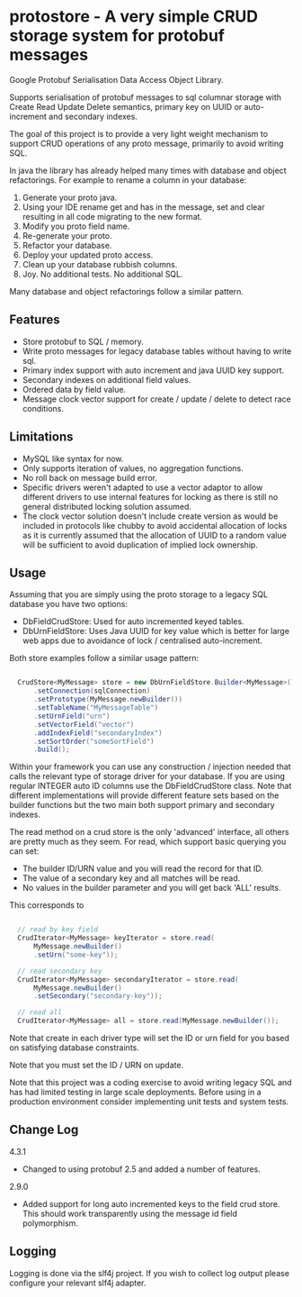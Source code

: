 protostore - A very simple CRUD storage system for protobuf messages
====================================================================

Google Protobuf Serialisation Data Access Object Library.

Supports serialisation of protobuf messages to sql columnar storage with
Create Read Update Delete semantics, primary key on UUID or auto-increment and 
secondary indexes.

The goal of this project is to provide a very light weight mechanism to support
CRUD operations of any proto message, primarily to avoid writing SQL.

In java the library has already helped many times with database and object
refactorings. For example to rename a column in your database:

1. Generate your proto java.
2. Using your IDE rename get<Field> and has<Field> in the message, set<Field>
    and clear<Field> resulting in all code migrating to the new format.
3. Modify you proto field name.
4. Re-generate your proto.
5. Refactor your database.
6. Deploy your updated proto access.
7. Clean up your database rubbish columns.
8. Joy. No additional tests. No additional SQL.

Many database and object refactorings follow a similar pattern.

Features
--------
* Store protobuf to SQL / memory.
* Write proto messages for legacy database tables without having to write sql.
* Primary index support with auto increment and java UUID key support.
* Secondary indexes on additional field values.
* Ordered data by field value.
* Message clock vector support for create / update / delete to detect race
  conditions.

Limitations
-----------
* MySQL like syntax for now.
* Only supports iteration of values, no aggregation functions.
* No roll back on message build error.
* Specific drivers weren't adapted to use a vector adaptor to allow different
  drivers to use internal features for locking as there is still no general
  distributed locking solution assumed.
* The clock vector solution doesn't include create version as would be included
  in protocols like chubby to avoid accidental allocation of locks as it is
  currently assumed that the allocation of UUID to a random value will be
  sufficient to avoid duplication of implied lock ownership.

Usage
-----

Assuming that you are simply using the proto storage to a legacy SQL database
you have two options:

* DbFieldCrudStore: Used for auto incremented keyed tables.
* DbUrnFieldStore: Uses Java UUID for key value which is better for large web apps
    due to avoidance of lock / centralised auto-increment.

Both store examples follow a similar usage pattern:

```java

  CrudStore<MyMessage> store = new DbUrnFieldStore.Builder<MyMessage>()
      .setConnection(sqlConnection)
      .setPrototype(MyMessage.newBuilder())
      .setTableName("MyMessageTable")
      .setUrnField("urn")
      .setVectorField("vector")
      .addIndexField("secondaryIndex")
      .setSortOrder("someSortField")
      .build();

```

Within your framework you can use any construction / injection needed that
calls the relevant type of storage driver for your database. If you are using
regular INTEGER auto ID columns use the DbFieldCrudStore class. Note that
different implementations will provide different feature sets based on the
builder functions but the two main both support primary and secondary indexes.

The read method on a crud store is the only 'advanced' interface, all others are
pretty much as they seem. For read, which support basic querying you can set:

* The builder ID/URN value and you will read the record for that ID.
* The value of a secondary key and all matches will be read.
* No values in the builder parameter and you will get back 'ALL' results.

This corresponds to

```java

  // read by key field
  CrudIterator<MyMessage> keyIterator = store.read(
      MyMessage.newBuilder()
      .setUrn("some-key"));

  // read secondary key
  CrudIterator<MyMessage> secondaryIterator = store.read(
      MyMessage.newBuilder()
      .setSecondary("secondary-key"));

  // read all
  CrudIterator<MyMessage> all = store.read(MyMessage.newBuilder());

```

Note that create in each driver type will set the ID or urn field for you based
on satisfying database constraints.

Note that you must set the ID / URN on update.

Note that this project was a coding exercise to avoid writing legacy SQL and
has had limited testing in large scale deployments. Before using in a production
environment consider implementing unit tests and system tests.


Change Log
----------

4.3.1
* Changed to using protobuf 2.5 and added a number of features.

2.9.0
* Added support for long auto incremented keys to the field crud store. This 
  should work transparently using the message id field polymorphism.

Logging
-------

Logging is done via the slf4j project. If you wish to collect log output please
configure your relevant slf4j adapter.


